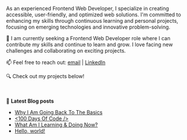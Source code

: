 <!-- ![Header](./header.png)

<br/>  -->

<p>As an experienced Frontend Web Developer, I specialize in creating accessible, user-friendly, and optimized web solutions. I'm committed to enhancing my skills through continuous learning and personal projects, focusing on emerging technologies and innovative problem-solving.

🚀 I am currently seeking a Frontend Web Developer role where I can contribute my skills and continue to learn and grow. I love facing new challenges and collaborating on exciting projects.

📫 Feel free to reach out: [email](lawrencen@hotmail.com) | [LinkedIn](https://www.linkedin.com/in/lawlawson/)

🔍 Check out my projects below! </p>

<br/>

📙 <strong>Latest Blog posts</strong>

<!-- BLOG-POST-LIST:START -->
- [Why I Am Going Back To The Basics](https://dev.to/lawlawson/why-i-am-going-back-to-the-basics-3ibc)
- [&lt;100 Days Of Code /&gt;](https://dev.to/lawlawson/100-days-of-code-43dj)
- [What Am I Learning &amp; Doing Now?](https://dev.to/lawlawson/what-am-i-learning-doing-now-3g11)
- [Hello, world!](https://dev.to/lawlawson/hello-world-215e)
<!-- BLOG-POST-LIST:END -->
